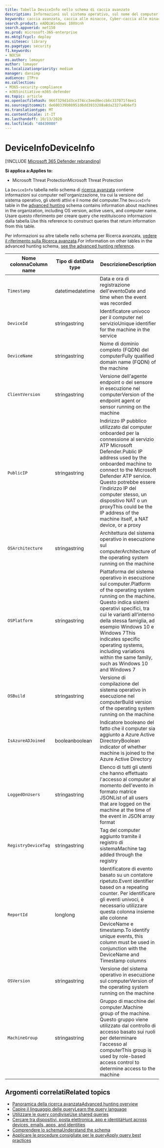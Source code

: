 ```yaml
---
title: Tabella DeviceInfo nello schema di caccia avanzato
description: Informazioni sul sistema operativo, sul nome del computer e su altri computer nella tabella DeviceInfo dello schema di caccia avanzato
keywords: caccia avanzata, caccia alle minacce, Cyber-caccia alle minacce, Microsoft Threat Protection, Microsoft 365, MTP, M365, ricerca, query, telemetria, riferimento allo schema, kusto, tabella, colonna, tipo di dati, descrizione, machineinfo, DeviceInfo, Device, Machine, OS, Platform, Users
search.product: eADQiWindows 10XVcnh
search.appverid: met150
ms.prod: microsoft-365-enterprise
ms.mktglfcycl: deploy
ms.sitesec: library
ms.pagetype: security
f1.keywords:
- NOCSH
ms.author: lomayor
author: lomayor
ms.localizationpriority: medium
manager: dansimp
audience: ITPro
ms.collection:
- M365-security-compliance
- m365initiative-m365-defender
ms.topic: article
ms.openlocfilehash: 966f329d1d3ce374cc3eed9eccb6c337071f4ee1
ms.sourcegitcommit: de600339b08951d6dd3933288a8da2327a4b6ef3
ms.translationtype: MT
ms.contentlocale: it-IT
ms.lasthandoff: 10/13/2020
ms.locfileid: "48430080"
---
```

# <a name="deviceinfo"></a><span data-ttu-id="667d7-104">DeviceInfo</span><span class="sxs-lookup"><span data-stu-id="667d7-104">DeviceInfo</span></span>

[!INCLUDE [Microsoft 365 Defender rebranding](../includes/microsoft-defender.md)]


<span data-ttu-id="667d7-105">**Si applica a:**</span><span class="sxs-lookup"><span data-stu-id="667d7-105">**Applies to:**</span></span>
- <span data-ttu-id="667d7-106">Microsoft Threat Protection</span><span class="sxs-lookup"><span data-stu-id="667d7-106">Microsoft Threat Protection</span></span>



<span data-ttu-id="667d7-107">La `DeviceInfo` tabella nello schema di [ricerca avanzata](advanced-hunting-overview.md) contiene informazioni sui computer nell'organizzazione, tra cui la versione del sistema operativo, gli utenti attivi e il nome del computer.</span><span class="sxs-lookup"><span data-stu-id="667d7-107">The `DeviceInfo` table in the [advanced hunting](advanced-hunting-overview.md) schema contains information about machines in the organization, including OS version, active users, and computer name.</span></span> <span data-ttu-id="667d7-108">Usare questo riferimento per creare query che restituiscono informazioni dalla tabella.</span><span class="sxs-lookup"><span data-stu-id="667d7-108">Use this reference to construct queries that return information from this table.</span></span>

<span data-ttu-id="667d7-109">Per informazioni su altre tabelle nello schema per Ricerca avanzata, [vedere il riferimento sulla Ricerca avanzata](advanced-hunting-schema-tables.md).</span><span class="sxs-lookup"><span data-stu-id="667d7-109">For information on other tables in the advanced hunting schema, [see the advanced hunting reference](advanced-hunting-schema-tables.md).</span></span>

| <span data-ttu-id="667d7-110">Nome colonna</span><span class="sxs-lookup"><span data-stu-id="667d7-110">Column name</span></span> | <span data-ttu-id="667d7-111">Tipo di dati</span><span class="sxs-lookup"><span data-stu-id="667d7-111">Data type</span></span> | <span data-ttu-id="667d7-112">Descrizione</span><span class="sxs-lookup"><span data-stu-id="667d7-112">Description</span></span> |
|-------------|-----------|-------------|
| `Timestamp` | <span data-ttu-id="667d7-113">datetime</span><span class="sxs-lookup"><span data-stu-id="667d7-113">datetime</span></span> | <span data-ttu-id="667d7-114">Data e ora di registrazione dell'evento</span><span class="sxs-lookup"><span data-stu-id="667d7-114">Date and time when the event was recorded</span></span> |
| `DeviceId` | <span data-ttu-id="667d7-115">stringa</span><span class="sxs-lookup"><span data-stu-id="667d7-115">string</span></span> | <span data-ttu-id="667d7-116">Identificatore univoco per il computer nel servizio</span><span class="sxs-lookup"><span data-stu-id="667d7-116">Unique identifier for the machine in the service</span></span> |
| `DeviceName` | <span data-ttu-id="667d7-117">stringa</span><span class="sxs-lookup"><span data-stu-id="667d7-117">string</span></span> | <span data-ttu-id="667d7-118">Nome di dominio completo (FQDN) del computer</span><span class="sxs-lookup"><span data-stu-id="667d7-118">Fully qualified domain name (FQDN) of the machine</span></span> |
| `ClientVersion` | <span data-ttu-id="667d7-119">stringa</span><span class="sxs-lookup"><span data-stu-id="667d7-119">string</span></span> | <span data-ttu-id="667d7-120">Versione dell'agente endpoint o del sensore in esecuzione nel computer</span><span class="sxs-lookup"><span data-stu-id="667d7-120">Version of the endpoint agent or sensor running on the machine</span></span> |
| `PublicIP` | <span data-ttu-id="667d7-121">stringa</span><span class="sxs-lookup"><span data-stu-id="667d7-121">string</span></span> | <span data-ttu-id="667d7-122">Indirizzo IP pubblico utilizzato dal computer onboarded per la connessione al servizio ATP Microsoft Defender.</span><span class="sxs-lookup"><span data-stu-id="667d7-122">Public IP address used by the onboarded machine to connect to the Microsoft Defender ATP service.</span></span> <span data-ttu-id="667d7-123">Questo potrebbe essere l'indirizzo IP del computer stesso, un dispositivo NAT o un proxy</span><span class="sxs-lookup"><span data-stu-id="667d7-123">This could be the IP address of the machine itself, a NAT device, or a proxy</span></span> |
| `OSArchitecture` | <span data-ttu-id="667d7-124">stringa</span><span class="sxs-lookup"><span data-stu-id="667d7-124">string</span></span> | <span data-ttu-id="667d7-125">Architettura del sistema operativo in esecuzione sul computer</span><span class="sxs-lookup"><span data-stu-id="667d7-125">Architecture of the operating system running on the machine</span></span> |
| `OSPlatform` | <span data-ttu-id="667d7-126">stringa</span><span class="sxs-lookup"><span data-stu-id="667d7-126">string</span></span> | <span data-ttu-id="667d7-127">Piattaforma del sistema operativo in esecuzione sul computer.</span><span class="sxs-lookup"><span data-stu-id="667d7-127">Platform of the operating system running on the machine.</span></span> <span data-ttu-id="667d7-128">Questo indica sistemi operativi specifici, tra cui le varianti all'interno della stessa famiglia, ad esempio Windows 10 e Windows 7</span><span class="sxs-lookup"><span data-stu-id="667d7-128">This indicates specific operating systems, including variations within the same family, such as Windows 10 and Windows 7</span></span> |
| `OSBuild` | <span data-ttu-id="667d7-129">stringa</span><span class="sxs-lookup"><span data-stu-id="667d7-129">string</span></span> | <span data-ttu-id="667d7-130">Versione di compilazione del sistema operativo in esecuzione nel computer</span><span class="sxs-lookup"><span data-stu-id="667d7-130">Build version of the operating system running on the machine</span></span> |
| `IsAzureADJoined` | <span data-ttu-id="667d7-131">boolean</span><span class="sxs-lookup"><span data-stu-id="667d7-131">boolean</span></span> | <span data-ttu-id="667d7-132">Indicatore booleano del fatto che il computer sia aggiunto a Azure Active Directory</span><span class="sxs-lookup"><span data-stu-id="667d7-132">Boolean indicator of whether machine is joined to the Azure Active Directory</span></span> |
| `LoggedOnUsers` | <span data-ttu-id="667d7-133">stringa</span><span class="sxs-lookup"><span data-stu-id="667d7-133">string</span></span> | <span data-ttu-id="667d7-134">Elenco di tutti gli utenti che hanno effettuato l'accesso al computer al momento dell'evento in formato matrice JSON</span><span class="sxs-lookup"><span data-stu-id="667d7-134">List of all users that are logged on the machine at the time of the event in JSON array format</span></span> |
| `RegistryDeviceTag` | <span data-ttu-id="667d7-135">stringa</span><span class="sxs-lookup"><span data-stu-id="667d7-135">string</span></span> | <span data-ttu-id="667d7-136">Tag del computer aggiunto tramite il registro di sistema</span><span class="sxs-lookup"><span data-stu-id="667d7-136">Machine tag added through the registry</span></span> |
| `ReportId` | <span data-ttu-id="667d7-137">long</span><span class="sxs-lookup"><span data-stu-id="667d7-137">long</span></span> | <span data-ttu-id="667d7-138">Identificatore di evento basato su un contatore ripetuto.</span><span class="sxs-lookup"><span data-stu-id="667d7-138">Event identifier based on a repeating counter.</span></span> <span data-ttu-id="667d7-139">Per identificare gli eventi univoci, è necessario utilizzare questa colonna insieme alle colonne DeviceName e timestamp.</span><span class="sxs-lookup"><span data-stu-id="667d7-139">To identify unique events, this column must be used in conjunction with the DeviceName and Timestamp columns</span></span> |
| `OSVersion` | <span data-ttu-id="667d7-140">stringa</span><span class="sxs-lookup"><span data-stu-id="667d7-140">string</span></span> | <span data-ttu-id="667d7-141">Versione del sistema operativo in esecuzione sul computer</span><span class="sxs-lookup"><span data-stu-id="667d7-141">Version of the operating system running on the machine</span></span> |
| `MachineGroup` | <span data-ttu-id="667d7-142">stringa</span><span class="sxs-lookup"><span data-stu-id="667d7-142">string</span></span> | <span data-ttu-id="667d7-143">Gruppo di macchine del computer.</span><span class="sxs-lookup"><span data-stu-id="667d7-143">Machine group of the machine.</span></span> <span data-ttu-id="667d7-144">Questo gruppo viene utilizzato dal controllo di accesso basato sui ruoli per determinare l'accesso al computer</span><span class="sxs-lookup"><span data-stu-id="667d7-144">This group is used by role-based access control to determine access to the machine</span></span> |

## <a name="related-topics"></a><span data-ttu-id="667d7-145">Argomenti correlati</span><span class="sxs-lookup"><span data-stu-id="667d7-145">Related topics</span></span>
- [<span data-ttu-id="667d7-146">Panoramica della ricerca avanzata</span><span class="sxs-lookup"><span data-stu-id="667d7-146">Advanced hunting overview</span></span>](advanced-hunting-overview.md)
- [<span data-ttu-id="667d7-147">Capire il linguaggio delle query</span><span class="sxs-lookup"><span data-stu-id="667d7-147">Learn the query language</span></span>](advanced-hunting-query-language.md)
- [<span data-ttu-id="667d7-148">Utilizzare le query condivise</span><span class="sxs-lookup"><span data-stu-id="667d7-148">Use shared queries</span></span>](advanced-hunting-shared-queries.md)
- [<span data-ttu-id="667d7-149">Cercare tra dispositivi, posta elettronica, app e identità</span><span class="sxs-lookup"><span data-stu-id="667d7-149">Hunt across devices, emails, apps, and identities</span></span>](advanced-hunting-query-emails-devices.md)
- [<span data-ttu-id="667d7-150">Comprendere lo schema</span><span class="sxs-lookup"><span data-stu-id="667d7-150">Understand the schema</span></span>](advanced-hunting-schema-tables.md)
- [<span data-ttu-id="667d7-151">Applicare le procedure consigliate per le query</span><span class="sxs-lookup"><span data-stu-id="667d7-151">Apply query best practices</span></span>](advanced-hunting-best-practices.md)
